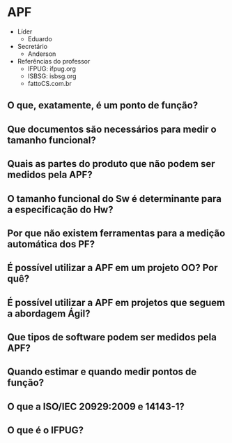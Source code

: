 ﻿
# APF

 - Líder
	 - Eduardo
 - Secretário
	 - Anderson
 - Referências do professor
	 - IFPUG: ifpug.org
	 - ISBSG: isbsg.org
	 - fattoCS.com.br

## O que, exatamente, é um ponto de função?

## Que documentos são necessários para medir o tamanho funcional?

## Quais as partes do produto que não podem ser medidos pela APF?

## O tamanho funcional do Sw é determinante para a especificação do Hw?

## Por que não existem ferramentas para a medição automática dos PF?

## É possível utilizar a APF em um projeto OO? Por quê?

## É possível utilizar a APF em projetos que seguem a abordagem Ágil?

## Que tipos de software podem ser medidos pela APF?

## Quando estimar e quando medir pontos de função?

## O que a ISO/IEC 20929:2009 e 14143-1?

## O que é o IFPUG?